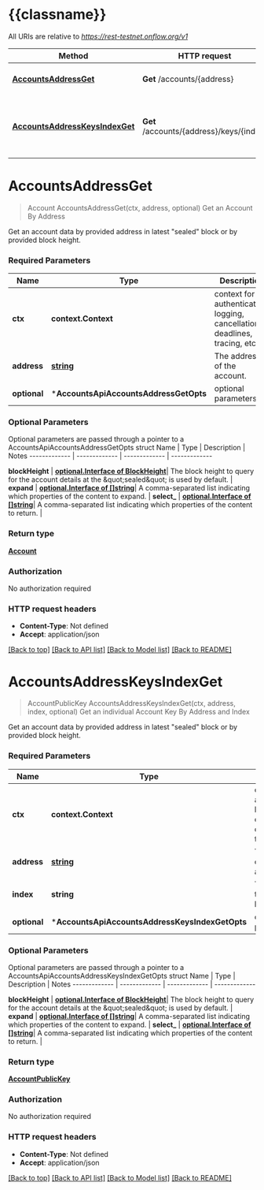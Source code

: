 # {{classname}}

All URIs are relative to *https://rest-testnet.onflow.org/v1*

Method | HTTP request | Description
------------- | ------------- | -------------
[**AccountsAddressGet**](AccountsApi.md#AccountsAddressGet) | **Get** /accounts/{address} | Get an Account By Address
[**AccountsAddressKeysIndexGet**](AccountsApi.md#AccountsAddressKeysIndexGet) | **Get** /accounts/{address}/keys/{index} | Get an individual Account Key By Address and Index

# **AccountsAddressGet**
> Account AccountsAddressGet(ctx, address, optional)
Get an Account By Address

Get an account data by provided address in latest \"sealed\" block or by provided block height.

### Required Parameters

Name | Type | Description  | Notes
------------- | ------------- | ------------- | -------------
 **ctx** | **context.Context** | context for authentication, logging, cancellation, deadlines, tracing, etc.
  **address** | [**string**](.md)| The address of the account. | 
 **optional** | ***AccountsApiAccountsAddressGetOpts** | optional parameters | nil if no parameters

### Optional Parameters
Optional parameters are passed through a pointer to a AccountsApiAccountsAddressGetOpts struct
Name | Type | Description  | Notes
------------- | ------------- | ------------- | -------------

 **blockHeight** | [**optional.Interface of BlockHeight**](.md)| The block height to query for the account details at the \&quot;sealed\&quot; is used by default. | 
 **expand** | [**optional.Interface of []string**](string.md)| A comma-separated list indicating which properties of the content to expand. | 
 **select_** | [**optional.Interface of []string**](string.md)| A comma-separated list indicating which properties of the content to return. | 

### Return type

[**Account**](Account.md)

### Authorization

No authorization required

### HTTP request headers

 - **Content-Type**: Not defined
 - **Accept**: application/json

[[Back to top]](#) [[Back to API list]](../README.md#documentation-for-api-endpoints) [[Back to Model list]](../README.md#documentation-for-models) [[Back to README]](../README.md)

# **AccountsAddressKeysIndexGet**
> AccountPublicKey AccountsAddressKeysIndexGet(ctx, address, index, optional)
Get an individual Account Key By Address and Index

Get an account data by provided address in latest \"sealed\" block or by provided block height.

### Required Parameters

Name | Type | Description  | Notes
------------- | ------------- | ------------- | -------------
 **ctx** | **context.Context** | context for authentication, logging, cancellation, deadlines, tracing, etc.
  **address** | [**string**](.md)| The address of the account. | 
  **index** | **string**| The index of the account key. | 
 **optional** | ***AccountsApiAccountsAddressKeysIndexGetOpts** | optional parameters | nil if no parameters

### Optional Parameters
Optional parameters are passed through a pointer to a AccountsApiAccountsAddressKeysIndexGetOpts struct
Name | Type | Description  | Notes
------------- | ------------- | ------------- | -------------


 **blockHeight** | [**optional.Interface of BlockHeight**](.md)| The block height to query for the account details at the \&quot;sealed\&quot; is used by default. | 
 **expand** | [**optional.Interface of []string**](string.md)| A comma-separated list indicating which properties of the content to expand. | 
 **select_** | [**optional.Interface of []string**](string.md)| A comma-separated list indicating which properties of the content to return. | 

### Return type

[**AccountPublicKey**](AccountPublicKey.md)

### Authorization

No authorization required

### HTTP request headers

 - **Content-Type**: Not defined
 - **Accept**: application/json

[[Back to top]](#) [[Back to API list]](../README.md#documentation-for-api-endpoints) [[Back to Model list]](../README.md#documentation-for-models) [[Back to README]](../README.md)

